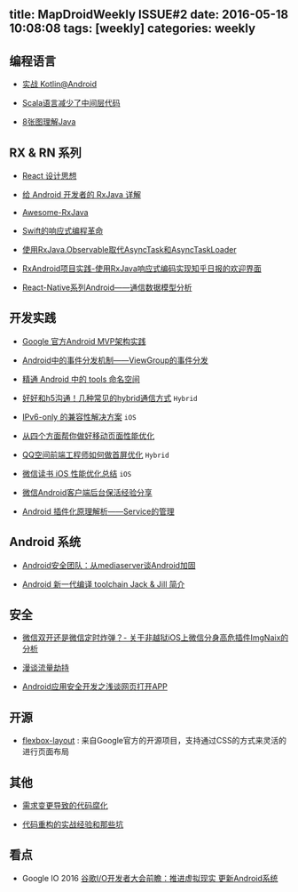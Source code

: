 title: MapDroidWeekly ISSUE#2
date: 2016-05-18 10:08:08
tags: [weekly]
categories: weekly
---

## 编程语言

* [实战 Kotlin@Android](http://blog.chengdazhi.com/index.php/157)

* [Scala语言减少了中间层代码](http://mp.weixin.qq.com/s?__biz=MjM5MjAwODM4MA==&mid=2650686482&idx=2&sn=fa68cbe89834b5916cd32c5acdc46dc3&scene=0#wechat_redirect)

* [8张图理解Java](http://www.importnew.com/11725.html)


## RX & RN 系列

* [React 设计思想](https://github.com/react-guide/react-basic)

* [给 Android 开发者的 RxJava 详解](http://gank.io/post/560e15be2dca930e00da1083)

* [Awesome-RxJava](https://github.com/lzyzsd/Awesome-RxJava/blob/master/README.md)

* [Swift的响应式编程革命 ](https://mp.weixin.qq.com/s?__biz=MzA3ODg4MDk0Ng==&mid=2651112245&idx=1&sn=6536b90c09651380ec2009eb46ed9281&scene=0&uin=NTk4MzU3OTAw&key=b28b03434249256b4204b933c21703ab86e52e2880e3e5d9a68637e6a568d258f91e7e34d749fdae3156112cb7bcabf2)

* [使用RxJava.Observable取代AsyncTask和AsyncTaskLoader](http://www.devtf.cn/?p=114)

* [ RxAndroid项目实践-使用RxJava响应式编码实现知乎日报的欢迎界面](http://blog.csdn.net/card361401376/article/details/51115047)

* [React-Native系列Android——通信数据模型分析](http://blog.csdn.net/megatronkings/article/details/51379225)

## 开发实践

* [Google 官方Android MVP架构实践](http://m.blog.csdn.net/article/details?id=51360882)

* [Android中的事件分发机制——ViewGroup的事件分发](http://blog.csdn.net/ljd2038/article/details/51394605)

* [精通 Android 中的 tools 命名空间](http://www.jianshu.com/p/a39dddb46bd8)

* [好好和h5沟通！几种常见的hybrid通信方式](http://zjutkz.net/2016/04/17/%E5%A5%BD%E5%A5%BD%E5%92%8Ch5%E6%B2%9F%E9%80%9A%EF%BC%81%E5%87%A0%E7%A7%8D%E5%B8%B8%E8%A7%81%E7%9A%84hybrid%E9%80%9A%E4%BF%A1%E6%96%B9%E5%BC%8F/?f=tt) `Hybrid`

* [IPv6-only 的兼容性解决方案](http://www.jianshu.com/p/8837739251ad) `iOS`

* [从四个方面帮你做好移动页面性能优化](http://www.alibuybuy.com/posts/89343.html)

* [QQ空间前端工程师如何做首屏优化](https://mp.weixin.qq.com/s?__biz=MjM5MTA1MjAxMQ==&mid=2651220582&idx=1&sn=efffae9052189b486a51362359925d14&scene=0&pass_ticket=jKMfPpIlz/3JfyVp9Gw75XqC4h+c0LF8oiH/eHNaxxI=) `Hybrid`

* [微信读书 iOS 性能优化总结](http://wereadteam.github.io/2016/05/03/WeRead-Performance/?f=tt) `iOS`

* [微信Android客户端后台保活经验分享](http://mp.weixin.qq.com/s?__biz=MzA3ODg4MDk0Ng==&mid=403254393&idx=1&sn=8dc0e3a03031177777b5a5876cb210cc&scene=1&srcid=0401aw3akhn8bvPfGuvtItq5#wechat_redirect)

* [Android 插件化原理解析——Service的管理](http://weishu.me/2016/05/11/understand-plugin-framework-service)

## Android 系统

* [Android安全团队：从mediaserver谈Android加固](http://mp.weixin.qq.com/s?__biz=MjM5MjAwODM4MA==&mid=2650686439&idx=1&sn=3d31a08d927e7b27e62de1dd31b72102&scene=0#wechat_redirect)

* [Android 新一代编译 toolchain Jack & Jill 简介](http://taobaofed.org/blog/2016/05/05/new-compiler-for-android/)

## 安全

* [微信双开还是微信定时炸弹？- 关于非越狱iOS上微信分身高危插件ImgNaix的分析](http://drops.wooyun.org/mobile/15406)

* [漫谈流量劫持](http://drops.wooyun.org/tips/15826)

* [Android应用安全开发之浅谈网页打开APP](http://drops.wooyun.org/mobile/15202)

## 开源

* [flexbox-layout](https://github.com/google/flexbox-layout) : 来自Google官方的开源项目，支持通过CSS的方式来灵活的进行页面布局


## 其他

* [需求变更导致的代码腐化](http://www.jianshu.com/p/2500399f9efc)

* [代码重构的实战经验和那些坑](http://mp.weixin.qq.com/s?__biz=MjM5MjAwODM4MA==&mid=2650686453&idx=1&sn=d4328b9399b9fd1b838a9b095f422811&scene=0#wechat_redirect)

## 看点

* Google IO 2016  [谷歌I/O开发者大会前瞻：推进虚拟现实 更新Android系统](http://tech.sina.com.cn/it/2016-05-16/doc-ifxsenvm0463046.shtml)
